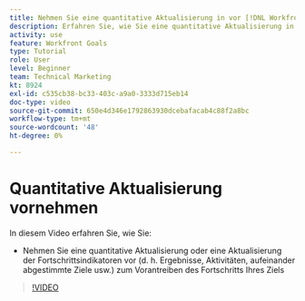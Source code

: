 ```yaml
---
title: Nehmen Sie eine quantitative Aktualisierung in vor [!DNL Workfront Goals]
description: Erfahren Sie, wie Sie eine quantitative Aktualisierung in [!DNL Goals] vornehmen.
activity: use
feature: Workfront Goals
type: Tutorial
role: User
level: Beginner
team: Technical Marketing
kt: 8924
exl-id: c535cb38-bc33-403c-a9a0-3333d715eb14
doc-type: video
source-git-commit: 650e4d346e1792863930dcebafacab4c88f2a8bc
workflow-type: tm+mt
source-wordcount: '48'
ht-degree: 0%

---
```


# Quantitative Aktualisierung vornehmen

In diesem Video erfahren Sie, wie Sie:

* Nehmen Sie eine quantitative Aktualisierung oder eine Aktualisierung der Fortschrittsindikatoren vor (d. h. Ergebnisse, Aktivitäten, aufeinander abgestimmte Ziele usw.) zum Vorantreiben des Fortschritts Ihres Ziels

>[!VIDEO](https://video.tv.adobe.com/v/335196/?quality=12&learn=on)
